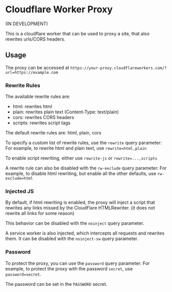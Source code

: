 # Cloudflare Worker Proxy

(IN DEVELOPMENT)

This is a cloudflare worker that can be used to proxy a site, that also rewrites urls/CORS headers.

## Usage

The proxy can be accessed at `https://your-proxy.cloudflareworkers.com/?url=https://example.com`

### Rewrite Rules

The available rewrite rules are:
- html: rewrites html
- plain: rewrites plain text (Content-Type: text/plain)
- cors: rewrites CORS headers
- scripts: rewrites script tags

The default rewrite rules are:
html, plain, cors

To specify a custom list of rewrite rules, use the `rewrite` query parameter:
For example, to rewrite html and plain text, use `rewrite=html,plain`

To enable script rewriting, either use `rewrite-js` or `rewrite=...,scripts`

A rewrite rule can also be disabled with the `rw-exclude` query parameter:
For example, to disable html rewriting, but enable all the other defaults, use `rw-exclude=html`

### Injected JS
By default, if html rewriting is enabled, the proxy will inject a script that rewrites any links missed by the CloudFlare HTMLRewriter. (it does not rewrite all links for some reason)

This behavior can be disabled with the `noinject` query parameter.

A service worker is also injected, which intercepts all requests and rewrites them.
It can be disabled with the `noinject-sw` query parameter.

### Password

To protect the proxy, you can use the `password` query parameter:
For example, to protect the proxy with the password `secret`, use `password=secret`.

The password can be set in the `PASSWORD` secret.


